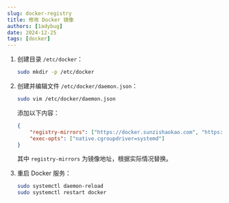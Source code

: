 ```yaml
---
slug: docker-registry
title: 修改 Docker 镜像
authors: [1adybug]
date: 2024-12-25
tags: [docker]
---
```


1. 创建目录 `/etc/docker`：

    ```bash
    sudo mkdir -p /etc/docker
    ```

2. 创建并编辑文件 `/etc/docker/daemon.json`：

    ```bash
    sudo vim /etc/docker/daemon.json
    ```

    添加以下内容：

    ```json
    {
        "registry-mirrors": ["https://docker.sunzishaokao.com", "https://hub.hxui.site", "https://docker.1ms.run"],
        "exec-opts": ["native.cgroupdriver=systemd"]
    }
    ```

    其中 `registry-mirrors` 为镜像地址，根据实际情况替换。

3. 重启 Docker 服务：

    ```bash
    sudo systemctl daemon-reload
    sudo systemctl restart docker
    ```
